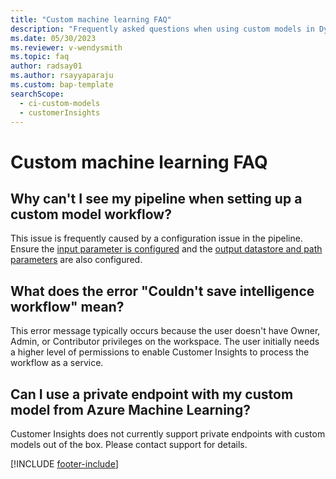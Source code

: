 ```yaml
---
title: "Custom machine learning FAQ"
description: "Frequently asked questions when using custom models in Dynamics 365 Customer Insights."
ms.date: 05/30/2023
ms.reviewer: v-wendysmith
ms.topic: faq
author: radsay01
ms.author: rsayyaparaju
ms.custom: bap-template
searchScope: 
  - ci-custom-models
  - customerInsights
---
```


# Custom machine learning FAQ

## Why can't I see my pipeline when setting up a custom model workflow?

This issue is frequently caused by a configuration issue in the pipeline. Ensure the [input parameter is configured](azure-machine-learning-experiments.md#dataset-configuration) and the [output datastore and path parameters](azure-machine-learning-experiments.md#import-pipeline-data-into-customer-insights) are also configured.

## What does the error "Couldn't save intelligence workflow" mean?

This error message typically occurs because the user doesn't have Owner, Admin, or Contributor privileges on the workspace. The user initially needs a higher level of permissions to enable Customer Insights to process the workflow as a service.

## Can I use a private endpoint with my custom model from Azure Machine Learning?
  
Customer Insights does not currently support private endpoints with custom models out of the box. Please contact support for details.

[!INCLUDE [footer-include](includes/footer-banner.md)]
